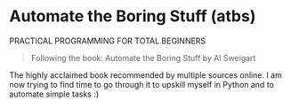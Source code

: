 # Automate the Boring Stuff (atbs)
PRACTICAL PROGRAMMING
FOR TOTAL BEGINNERS

> Following the book: Automate the Boring Stuff by Al Sweigart

The highly acclaimed book recommended by multiple sources online.
I am now trying to find time to go through it to upskill myself in Python and to automate simple tasks :)


